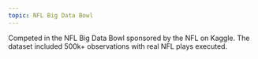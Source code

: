 ```yaml
---
topic: NFL Big Data Bowl
---
```


Competed in the NFL Big Data Bowl sponsored by the NFL on Kaggle. The dataset included 500k+ observations with real NFL plays executed.
